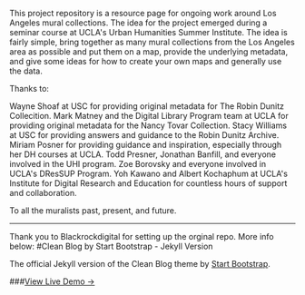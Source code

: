 This project repository is a resource page for ongoing work around Los Angeles mural collections. The idea for the project emerged during a seminar course at UCLA's Urban Humanities Summer Institute. The idea is fairly simple, bring together as many mural collections from the Los Angeles area as possible and put them on a map, provide the underlying metadata, and give some ideas for how to create your own maps and generally use the data. 

Thanks to:

Wayne Shoaf at USC for providing original metadata for The Robin Dunitz Collecition.
Mark Matney and the Digital Library Program team at UCLA for providing original metadata for the Nancy Tovar Collection.
Stacy Williams at USC for providing answers and guidance to the Robin Dunitz Archive.
Miriam Posner for providing guidance and inspiration, especially through her DH courses at UCLA.
Todd Presner, Jonathan Banfill, and everyone involved in the UHI program. 
Zoe Borovsky and everyone involved in UCLA's DResSUP Program.
Yoh Kawano and Albert Kochaphum at UCLA's Institute for Digital Research and Education for countless hours of support and collaboration.

To all the muralists past, present, and future. 

------------------------------------------------------------------------------------

Thank you to Blackrockdigital for setting up the orginal repo. More info below:
#Clean Blog by Start Bootstrap - Jekyll Version

The official Jekyll version of the Clean Blog theme by [Start Bootstrap](http://startbootstrap.com/).

###[View Live Demo &rarr;](http://blackrockdigital.github.io/startbootstrap-clean-blog-jekyll/)

